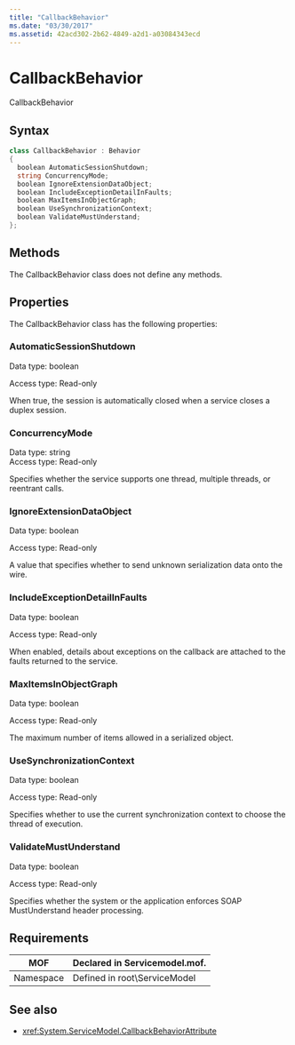 ```yaml
---
title: "CallbackBehavior"
ms.date: "03/30/2017"
ms.assetid: 42acd302-2b62-4849-a2d1-a03084343ecd
---
```

# CallbackBehavior
CallbackBehavior  
  
## Syntax  
  
```csharp
class CallbackBehavior : Behavior  
{  
  boolean AutomaticSessionShutdown;  
  string ConcurrencyMode;  
  boolean IgnoreExtensionDataObject;  
  boolean IncludeExceptionDetailInFaults;  
  boolean MaxItemsInObjectGraph;  
  boolean UseSynchronizationContext;  
  boolean ValidateMustUnderstand;  
};  
```  
  
## Methods  
 The CallbackBehavior class does not define any methods.  
  
## Properties  
 The CallbackBehavior class has the following properties:  
  
### AutomaticSessionShutdown  
 Data type: boolean  
  
 Access type: Read-only  
  
 When true, the session is automatically closed when a service closes a duplex session.  
  
### ConcurrencyMode  
 Data type: string  
Access type: Read-only  
  
 Specifies whether the service supports one thread, multiple threads, or reentrant calls.  
  
### IgnoreExtensionDataObject  
 Data type: boolean  
  
 Access type: Read-only  
  
 A value that specifies whether to send unknown serialization data onto the wire.  
  
### IncludeExceptionDetailInFaults  
 Data type: boolean  
  
 Access type: Read-only  
  
 When enabled, details about exceptions on the callback are attached to the faults returned to the service.  
  
### MaxItemsInObjectGraph  
 Data type: boolean  
  
 Access type: Read-only  
  
 The maximum number of items allowed in a serialized object.  
  
### UseSynchronizationContext  
 Data type: boolean  
  
 Access type: Read-only  
  
 Specifies whether to use the current synchronization context to choose the thread of execution.  
  
### ValidateMustUnderstand  
 Data type: boolean  
  
 Access type: Read-only  
  
 Specifies whether the system or the application enforces SOAP MustUnderstand header processing.  
  
## Requirements  
  
|MOF|Declared in Servicemodel.mof.|  
|---------|-----------------------------------|  
|Namespace|Defined in root\ServiceModel|  
  
## See also

- <xref:System.ServiceModel.CallbackBehaviorAttribute>
